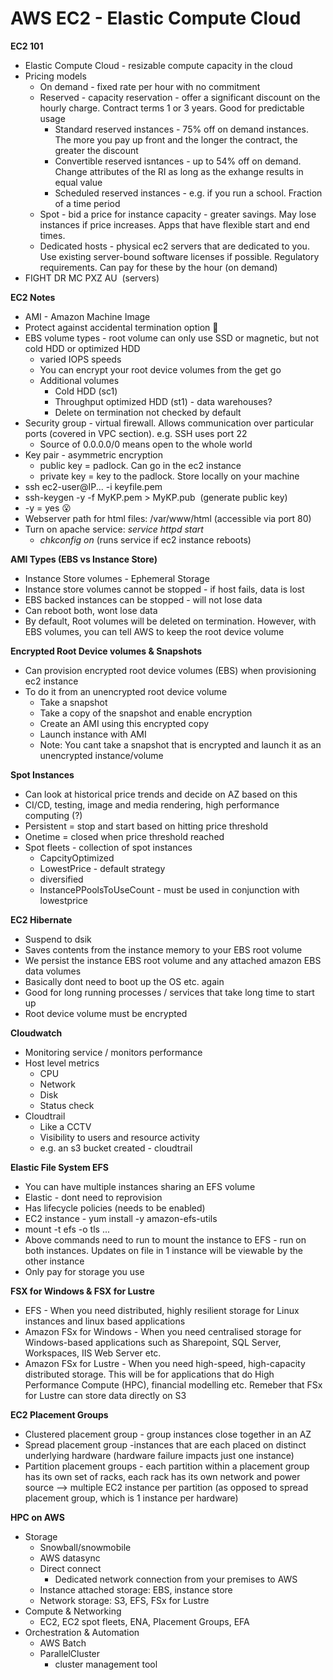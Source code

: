# AWS EC2 - Elastic Compute Cloud

**EC2 101**

- Elastic Compute Cloud - resizable compute capacity in the cloud
- Pricing models
    - On demand - fixed rate per hour with no commitment
    - Reserved - capacity reservation - offer a significant discount on the hourly charge. Contract terms 1 or 3 years. Good for predictable usage
        - Standard reserved instances - 75% off on demand instances. The more you pay up front and the longer the contract, the greater the discount
        - Convertible reserved isntances - up to 54% off on demand. Change attributes of the RI as long as the exhange results in equal value
        - Scheduled reserved instances - e.g. if you run a school. Fraction of a time period
    - Spot - bid a price for instance capacity - greater savings. May lose instances if price increases. Apps that have flexible start and end times.
    - Dedicated hosts - physical ec2 servers that are dedicated to you. Use existing server-bound software licenses if possible. Regulatory requirements. Can pay for these by the hour (on demand)
- FIGHT DR MC PXZ AU  (servers)

**EC2 Notes** 

- AMI - Amazon Machine Image
- Protect against accidental termination option 🙂
- EBS volume types - root volume can only use SSD or magnetic, but not cold HDD or optimized HDD
    - varied IOPS speeds
    - You can encrypt your root device volumes from the get go
    - Additional volumes
        - Cold HDD (sc1)
        - Throughput optimized HDD (st1) - data warehouses?
        - Delete on termination not checked by default
- Security group - virtual firewall. Allows communication over particular ports (covered in VPC section). e.g. SSH uses port 22
    - Source of 0.0.0.0/0 means open to the whole world
- Key pair - asymmetric encryption
    - public key = padlock. Can go in the ec2 instance
    - private key = key to the padlock. Store locally on your machine
- ssh ec2-user@IP... -i keyfile.pem
- ssh-keygen -y -f MyKP.pem > MyKP.pub  (generate public key)
- -y = yes 😮
- Webserver path for html files: /var/www/html (accessible via port 80)
- Turn on apache service: *service httpd start*
    - *chkconfig on* (runs service if ec2 instance reboots)

**AMI Types (EBS vs Instance Store)**

- Instance Store volumes - Ephemeral Storage
- Instance store volumes cannot be stopped - if host fails, data is lost
- EBS backed instances can be stopped - will not lose data
- Can reboot both, wont lose data
- By default, Root volumes will be deleted on termination. However, with EBS volumes, you can tell AWS to keep the root device volume


**Encrypted Root Device volumes & Snapshots**

- Can provision encrypted root device volumes (EBS) when provisioning ec2 instance
- To do it from an unencrypted root device volume
    - Take a snapshot
    - Take a copy of the snapshot and enable encryption
    - Create an AMI using this encrypted copy
    - Launch instance with AMI
    - Note: You cant take a snapshot that is encrypted and launch it as an unencrypted instance/volume

**Spot Instances**

- Can look at historical price trends and decide on AZ based on this
- CI/CD, testing, image and media rendering, high performance computing (?)
- Persistent = stop and start based on hitting price threshold
- Onetime = closed when price threshold reached
- Spot fleets - collection of spot instances
    - CapcityOptimized
    - LowestPrice - default strategy
    - diversified
    - InstancePPoolsToUseCount - must be used in conjunction with lowestprice

**EC2 Hibernate**

- Suspend to dsik
- Saves contents from the instance memory to your EBS root volume
- We persist the instance EBS root volume and any attached amazon EBS data volumes
- Basically dont need to boot up the OS etc. again
- Good for long running processes / services that take long time to start up
- Root device volume must be encrypted

**Cloudwatch**

- Monitoring service / monitors performance
- Host level metrics
    - CPU
    - Network
    - Disk
    - Status check
- Cloudtrail
    - Like a CCTV
    - Visibility to users and resource activity
    - e.g. an s3 bucket created - cloudtrail

**Elastic File System EFS**

- You can have multiple instances sharing an EFS volume
- Elastic - dont need to reprovision
- Has lifecycle policies (needs to be enabled)
- EC2 instance - yum install -y amazon-efs-utils
- mount -t efs -o tls ...
- Above commands need to run to mount the instance to EFS - run on both instances. Updates on file in 1 instance will be viewable by the other instance
- Only pay for storage you use

**FSX for Windows & FSX for Lustre**

- EFS - When you need distributed, highly resilient storage for Linux instances and linux based applications
- Amazon FSx for Windows - When you need centralised storage for Windows-based applications such as Sharepoint, SQL Server, Workspaces, IIS Web Server etc.
- Amazon FSx for Lustre - When you need high-speed, high-capacity distributed storage. This will be for applications that do High Performance Compute (HPC), financial modelling etc. Remeber that FSx for Lustre can store data directly on S3

**EC2 Placement Groups**

- Clustered placement group - group instances close together in an AZ
- Spread placement group -instances that are each placed on distinct underlying hardware (hardware failure impacts just one instance)
- Partition placement groups - each partition within a placement group has its own set of racks, each rack has its own network and power source --> multiple EC2 instance per partition (as opposed to spread placement group, which is 1 instance per hardware)

**HPC on AWS**

- Storage
    - Snowball/snowmobile
    - AWS datasync
    - Direct connect
        - Dedicated network connection from your premises to AWS
    - Instance attached storage: EBS, instance store
    - Network storage: S3, EFS, FSx for Lustre
- Compute & Networking
    - EC2, EC2 spot fleets, ENA, Placement Groups, EFA
- Orchestration & Automation
    - AWS Batch
    - ParallelCluster
        - cluster management tool
